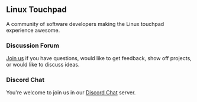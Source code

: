 ## Linux Touchpad

A community of software developers making the Linux touchpad experience awesome.

### Discussion Forum

[Join us](https://github.com/linuxtouchpad/discussion/discussions) if you have questions, would like to get feedback, show off projects, or would like to discuss ideas.

### Discord Chat

You're welcome to join us in our [Discord Chat](https://discord.gg/PYdbNAp5g8) server.
